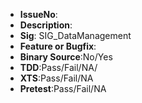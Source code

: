 * **IssueNo**: 
* **Description**: 
* **Sig**: SIG_DataManagement 
* **Feature or Bugfix**: 
* **Binary Source**:No/Yes 
* **TDD**:Pass/Fail/NA/
* **XTS**:Pass/Fail/NA 
* **Pretest**:Pass/Fail/NA 
 